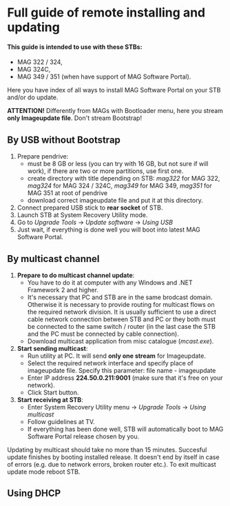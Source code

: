 # Full guide of remote installing and updating
#### This guide is intended to use with these STBs:
* MAG 322 / 324,
* MAG 324C,
* MAG 349 / 351 (when have support of MAG Software Portal).

Here you have index of all ways to install MAG Software Portal on your STB and/or do update.

**ATTENTION!** Differently from MAGs with Bootloader menu, here you stream **only Imageupdate file**. Don't stream Bootstrap!

## By USB without Bootstrap
1. Prepare pendrive:
	* must be 8 GB or less (you can try with 16 GB, but not sure if will work), if there are two or more partitions, use first one.
	* create directory with title depending on STB: *mag322* for MAG 322, *mag324* for MAG 324 / 324C, *mag349* for MAG 349, *mag351* for MAG 351 at root of pendrive
	* download correct imageupdate file and put it at this directory.
2. Connect prepared USB stick to **rear socket** of STB.
3. Launch STB at System Recovery Utility mode.
4. Go to *Upgrade Tools* -> *Update software* -> *Using USB*
5. Just wait, if everything is done well you will boot into latest MAG Software Portal.

## By multicast channel
1. **Prepare to do multicast channel update**:
	* You have to do it at computer with any Windows and .NET Framework 2 and higher.
	* It's necessary that PC and STB are in the same brodcast domain. Otherwise it is necessary to provide routing for multicast flows on the required network division. It is usually sufficient to use a direct cable network connection between STB and PC or they both must be connected to the same switch / router (in the last case the STB and the PC must be connected by cable connection).
	* Download multicast application from misc catalogue (*mcast.exe*).
2. **Start sending multicast**:
	* Run utility at PC. It will send **only one stream** for Imageupdate.	
	* Select the required network interface and specify place of imageupdate file. Specify this parameter: file name - imageupdate
	* Enter IP address **224.50.0.211:9001** (make sure that it's free on your network).
	* Click Start button.
3. **Start receiving at STB**:
	* Enter System Recovery Utility menu -> *Upgrade Tools* -> *Using multicast*
	* Follow guidelines at TV.
	* If everything has been done well, STB will automatically boot to MAG Software Portal release chosen by you.

Updating by multicast should take no more than 15 minutes. Succesful update finishes by booting installed release. It doesn't end by itself in case of errors (e.g. due to network errors, broken router etc.). To exit multicast update mode reboot STB.

## Using DHCP
